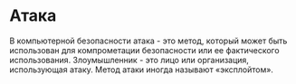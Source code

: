 [Title]: # (Attack)
[Order]: # (9)

# Атака

В компьютерной безопасности атака - это метод, который может быть использован для компрометации безопасности или ее фактического использования. Злоумышленник - это лицо или организация, использующая атаку. Метод атаки иногда называют «эксплойтом».
